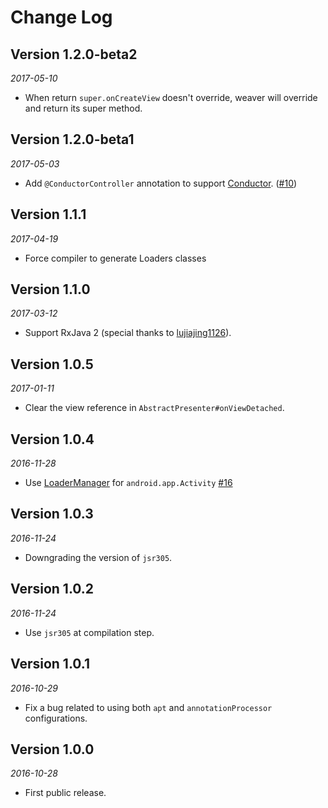 Change Log
==========

Version 1.2.0-beta2
-------------

_2017-05-10_

* When return `super.onCreateView` doesn't override, weaver will override and return its super method. 

Version 1.2.0-beta1
-------------

_2017-05-03_

* Add `@ConductorController` annotation to support [Conductor](https://github.com/bluelinelabs/Conductor). ([#10](https://github.com/6thsolution/EasyMVP/issues/10))


Version 1.1.1
-------------

_2017-04-19_

*  Force compiler to generate Loaders classes


Version 1.1.0
-------------

_2017-03-12_

*  Support RxJava 2 (special thanks to [lujiajing1126](https://github.com/lujiajing1126)).


Version 1.0.5
-------------

_2017-01-11_

*  Clear the view reference in `AbstractPresenter#onViewDetached`.

Version 1.0.4
-------------

_2016-11-28_

* Use [LoaderManager](https://developer.android.com/reference/android/app/LoaderManager.html) for `android.app.Activity` [#16](https://github.com/6thsolution/EasyMVP/issues/16)

Version 1.0.3 
-------------

_2016-11-24_

* Downgrading the version of `jsr305`.

Version 1.0.2 
-------------

_2016-11-24_

* Use `jsr305` at compilation step.

Version 1.0.1 
-------------

_2016-10-29_

* Fix a bug related to using both `apt` and `annotationProcessor` configurations.

Version 1.0.0 
-------------

_2016-10-28_

* First public release.
